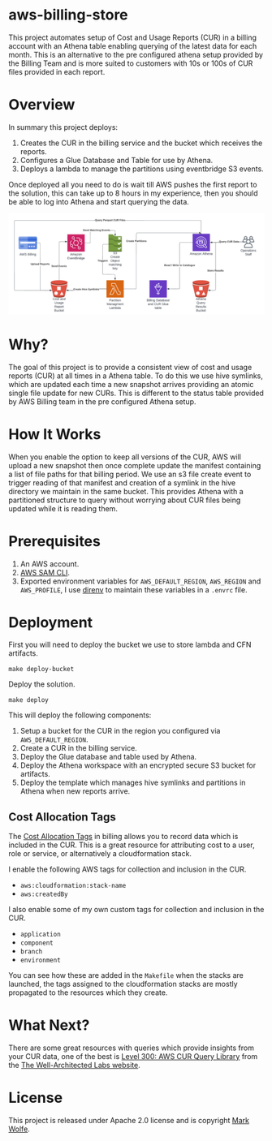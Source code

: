 # aws-billing-store

This project automates setup of Cost and Usage Reports (CUR) in a billing account with an Athena table enabling querying of the latest data for each month. This is an alternative to the pre configured athena setup provided by the Billing Team and is more suited to customers with 10s or 100s of CUR files provided in each report.

# Overview

In summary this project deploys:

1. Creates the CUR in the billing service and the bucket which receives the reports.
2. Configures a Glue Database and Table for use by Athena.
3. Deploys a lambda to manage the partitions using eventbridge S3 events.

Once deployed all you need to do is wait till AWS pushes the first report to the solution, this can take up to 8 hours in my experience, then you should be able to log into Athena and start querying the data.

![Solution Diagram](docs/images/2022-07-02_cur_managment_diagram.png)

# Why?

The goal of this project is to provide a consistent view of cost and usage reports (CUR) at all times in a Athena table. To do this we use hive symlinks, which are updated each time a new snapshot arrives providing an atomic single file update for new CURs. This is different to the status table provided by AWS Billing team in the pre configured Athena setup.

# How It Works

When you enable the option to keep all versions of the CUR, AWS will upload a new snapshot then once complete update the manifest containing a list of file paths for that billing period. We use an s3 file create event to trigger reading of that manifest and creation of a symlink in the hive directory we maintain in the same bucket. This provides Athena with a partitioned structure to query without worrying about CUR files being updated while it is reading them.


# Prerequisites

1. An AWS account.
2. [AWS SAM CLI](https://docs.aws.amazon.com/serverless-application-model/latest/developerguide/serverless-sam-cli-install.html).
3. Exported environment variables for `AWS_DEFAULT_REGION`, `AWS_REGION` and `AWS_PROFILE`, I use [direnv](https://direnv.net/) to maintain these variables in a `.envrc` file. 

# Deployment

First you will need to deploy the bucket we use to store lambda and CFN artifacts.

```
make deploy-bucket
```

Deploy the solution.

```
make deploy
```

This will deploy the following components:

1. Setup a bucket for the CUR in the region you configured via `AWS_DEFAULT_REGION`.
2. Create a CUR in the billing service.
3. Deploy the Glue database and table used by Athena.
4. Deploy the Athena workspace with an encrypted secure S3 bucket for artifacts.
5. Deploy the template which manages hive symlinks and partitions in Athena when new reports arrive.

## Cost Allocation Tags

The [Cost Allocation Tags](https://docs.aws.amazon.com/awsaccountbilling/latest/aboutv2/cost-alloc-tags.html) in billing allows you to record data which is included in the CUR. This is a great resource for attributing cost to a user, role or service, or alternatively a cloudformation stack. 

I enable the following AWS tags for collection and inclusion in the CUR.

* `aws:cloudformation:stack-name`
* `aws:createdBy`

I also enable some of my own custom tags for collection and inclusion in the CUR.

* `application`
* `component`
* `branch`
* `environment`

You can see how these are added in the `Makefile` when the stacks are launched, the tags assigned to the cloudformation stacks are mostly propagated to the resources which they create.

# What Next? 

There are some great resources with queries which provide insights from your CUR data, one of the best is [Level 300: AWS CUR Query Library](https://wellarchitectedlabs.com/cost/300_labs/300_cur_queries/) from the [The Well-Architected Labs website](https://wellarchitectedlabs.com/).

# License

This project is released under Apache 2.0 license and is copyright [Mark Wolfe](https://www.wolfe.id.au).